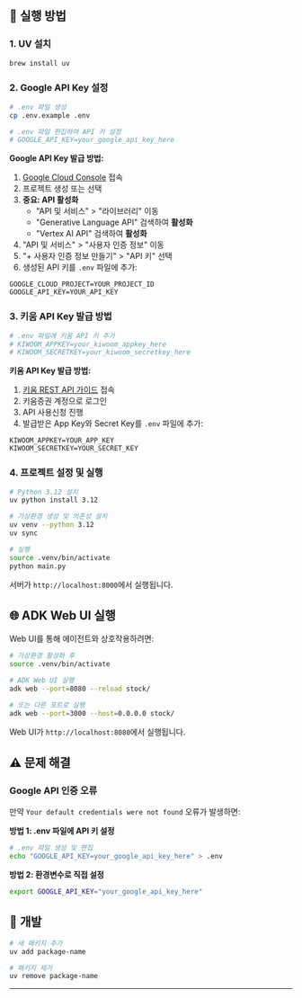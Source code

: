 ## 🚀 실행 방법

### 1. UV 설치

```bash
brew install uv
```

### 2. Google API Key 설정

```bash
# .env 파일 생성
cp .env.example .env

# .env 파일 편집하여 API 키 설정
# GOOGLE_API_KEY=your_google_api_key_here
```

**Google API Key 발급 방법:**

1. [Google Cloud Console](https://console.cloud.google.com/) 접속
2. 프로젝트 생성 또는 선택
3. **중요: API 활성화**
   - "API 및 서비스" > "라이브러리" 이동
   - "Generative Language API" 검색하여 **활성화**
   - "Vertex AI API" 검색하여 **활성화**
4. "API 및 서비스" > "사용자 인증 정보" 이동
5. "+ 사용자 인증 정보 만들기" > "API 키" 선택
6. 생성된 API 키를 `.env` 파일에 추가:

```
GOOGLE_CLOUD_PROJECT=YOUR_PROJECT_ID
GOOGLE_API_KEY=YOUR_API_KEY
```

### 3. 키움 API Key 발급 방법

```bash
# .env 파일에 키움 API 키 추가
# KIWOOM_APPKEY=your_kiwoom_appkey_here
# KIWOOM_SECRETKEY=your_kiwoom_secretkey_here
```

**키움 API Key 발급 방법:**

1. [키움 REST API 가이드](https://openapi.kiwoom.com/guide/apiguide?dummyVal=0) 접속
2. 키움증권 계정으로 로그인
3. API 사용신청 진행
4. 발급받은 App Key와 Secret Key를 `.env` 파일에 추가:

```
KIWOOM_APPKEY=YOUR_APP_KEY
KIWOOM_SECRETKEY=YOUR_SECRET_KEY
```


### 4. 프로젝트 설정 및 실행

```bash
# Python 3.12 설치
uv python install 3.12

# 가상환경 생성 및 의존성 설치
uv venv --python 3.12
uv sync

# 실행
source .venv/bin/activate
python main.py
```

서버가 `http://localhost:8000`에서 실행됩니다.

## 🌐 ADK Web UI 실행

Web UI를 통해 에이전트와 상호작용하려면:

```bash
# 가상환경 활성화 후
source .venv/bin/activate

# ADK Web UI 실행
adk web --port=8080 --reload stock/

# 또는 다른 포트로 실행
adk web --port=3000 --host=0.0.0.0 stock/
```

Web UI가 `http://localhost:8080`에서 실행됩니다.

## ⚠️ 문제 해결

### Google API 인증 오류

만약 `Your default credentials were not found` 오류가 발생하면:

**방법 1: .env 파일에 API 키 설정**

```bash
# .env 파일 생성 및 편집
echo "GOOGLE_API_KEY=your_google_api_key_here" > .env
```

**방법 2: 환경변수로 직접 설정**

```bash
export GOOGLE_API_KEY="your_google_api_key_here"
```

## 🔧 개발

```bash
# 새 패키지 추가
uv add package-name

# 패키지 제거
uv remove package-name
```

---
